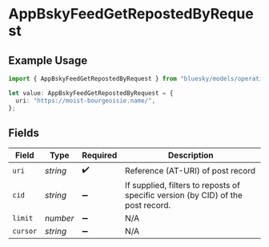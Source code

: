 # AppBskyFeedGetRepostedByRequest

## Example Usage

```typescript
import { AppBskyFeedGetRepostedByRequest } from "bluesky/models/operations";

let value: AppBskyFeedGetRepostedByRequest = {
  uri: "https://moist-bourgeoisie.name/",
};
```

## Fields

| Field                                                                            | Type                                                                             | Required                                                                         | Description                                                                      |
| -------------------------------------------------------------------------------- | -------------------------------------------------------------------------------- | -------------------------------------------------------------------------------- | -------------------------------------------------------------------------------- |
| `uri`                                                                            | *string*                                                                         | :heavy_check_mark:                                                               | Reference (AT-URI) of post record                                                |
| `cid`                                                                            | *string*                                                                         | :heavy_minus_sign:                                                               | If supplied, filters to reposts of specific version (by CID) of the post record. |
| `limit`                                                                          | *number*                                                                         | :heavy_minus_sign:                                                               | N/A                                                                              |
| `cursor`                                                                         | *string*                                                                         | :heavy_minus_sign:                                                               | N/A                                                                              |